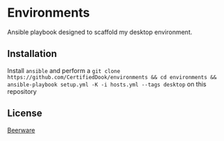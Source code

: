 # Environments

Ansible playbook designed to scaffold my desktop environment.

## Installation

Install `ansible` and perform a `git clone https://github.com/CertifiedDook/environments && cd environments && ansible-playbook setup.yml -K -i hosts.yml --tags desktop` on this repository

## License
[Beerware](https://github.com/CertifiedDook/environments/blob/master/LICENSE)
